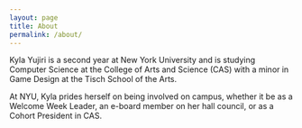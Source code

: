 ```yaml
---
layout: page
title: About
permalink: /about/
---
```


Kyla Yujiri is a second year at New York University and is studying Computer Science at the College of Arts and Science (CAS) with a minor in Game Design at the Tisch School of the Arts.

At NYU, Kyla prides herself on being involved on campus, whether it be as a Welcome Week Leader, an e-board member on her hall council, or as a Cohort President in CAS.
